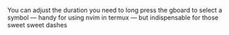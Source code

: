 You can adjust the duration you need to long press the gboard to select a symbol — handy for using nvim in termux — but indispensable for those sweet sweet dashes

